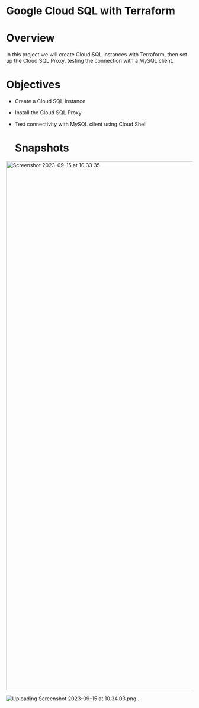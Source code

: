 # Google Cloud SQL with Terraform

# Overview
In this project we will create Cloud SQL instances with Terraform, then set up the Cloud SQL Proxy, testing the connection with a MySQL client.

# Objectives

- Create a Cloud SQL instance
- Install the Cloud SQL Proxy
- Test connectivity with MySQL client using Cloud Shell

  # Snapshots
  
<img width="1427" alt="Screenshot 2023-09-15 at 10 33 35" src="https://github.com/redjules/Google-Cloud-SQL-with-Terraform/assets/106017493/2ab7a3ac-9f88-48b0-be6e-ba7431d4bcca">

![Uploading Screenshot 2023-09-15 at 10.34.03.png…]()
